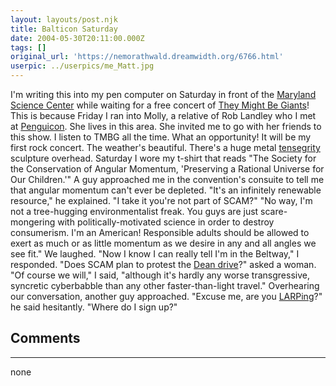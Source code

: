 ```yaml
---
layout: layouts/post.njk
title: Balticon Saturday
date: 2004-05-30T20:11:00.000Z
tags: []
original_url: 'https://nemorathwald.dreamwidth.org/6766.html'
userpic: ../userpics/me_Matt.jpg
---
```

I'm writing this into my pen computer on Saturday in front of the [Maryland Science Center](http://www.mdsci.org/) while waiting for a free concert of [They Might Be Giants](http://www.tmbg.com/)! This is because Friday I ran into Molly, a relative of Rob Landley who I met at [Penguicon](http://www.penguicon.org/). She lives in this area. She invited me to go with her friends to this show. I listen to TMBG all the time. What an opportunity! It will be my first rock concert. The weather's beautiful. There's a huge metal [tensegrity](http://www.georgehart.com/virtual-polyhedra/straw-tensegrity.html) sculpture overhead. Saturday I wore my t-shirt that reads "The Society for the Conservation of Angular Momentum, 'Preserving a Rational Universe for Our Children.'" A guy approached me in the convention's consuite to tell me that angular momentum can't ever be depleted. "It's an infinitely renewable resource," he explained. "I take it you're not part of SCAM?" "No way, I'm not a tree-hugging environmentalist freak. You guys are just scare-mongering with politically-motivated science in order to destroy consumerism. I'm an American! Responsible adults should be allowed to exert as much or as little momentum as we desire in any and all angles we see fit." We laughed. "Now I know I can really tell I'm in the Beltway," I responded. "Does SCAM plan to protest the [Dean drive](http://www.jerrypournelle.com/sciences/dean.html)?" asked a woman. "Of course we will," I said, "although it's hardly any worse transgressive, syncretic cyberbabble than any other faster-than-light travel." Overhearing our conversation, another guy approached. "Excuse me, are you [LARPing](http://en.wikipedia.org/wiki/Live_action_role-playing_game)?" he said hesitantly. "Where do I sign up?"

## Comments

---

none
